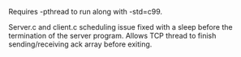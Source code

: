 Requires -pthread to run along with -std=c99.

Server.c and client.c scheduling issue fixed with a sleep before the termination of the server program.
Allows TCP thread to finish sending/receiving ack array before exiting.
